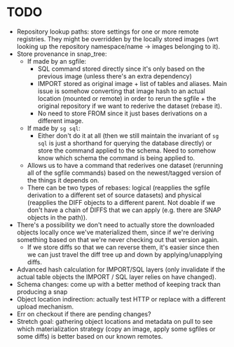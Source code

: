 # TODO
  * Repository lookup paths: store settings for one or more remote registries. They might be overridden by
    the locally stored images (wrt looking up the repository namespace/name -> images belonging to it).
  * Store provenance in snap_tree:
    * If made by an sgfile:
      * SQL command stored directly since it's only based on the previous image (unless there's an extra dependency)
      * IMPORT stored as original image + list of tables and aliases. Main issue is somehow converting that image hash
        to an actual location (mounted or remote) in order to rerun the sgfile + the original repository if we want
        to rederive the dataset (rebase it).
      * No need to store FROM since it just bases derivations on a different image.
    * If made by `sg sql`:
      * Either don't do it at all (then we still maintain the invariant of `sg sql` is just a shorthand for querying the 
        database directly) or store the command applied to the schema. Need to somehow know which schema
        the command is being applied to.
    * Allows us to have a command that rederives one dataset (rerunning all of the sgfile commands) based on the
      newest/tagged version of the things it depends on.
    * There can be two types of rebases: logical (reapplies the sgfile derivation to a different set of source datasets)
      and physical (reapplies the DIFF objects to a different parent. Not doable if we don't have a chain of DIFFS
      that we can apply (e.g. there are SNAP objects in the path)).
  * There's a possibility we don't need to actually store the downloaded objects locally once we've materialized them,
    since if we're deriving something based on that we're never checking out that version again.
      * If we store diffs so that we can reverse them, it's easier since then we can just travel the diff tree
        up and down by applying/unapplying diffs.
  * Advanced hash calculation for IMPORT/SQL layers (only invalidate if the actual table objects the IMPORT
      / SQL layer relies on have changed).
  * Schema changes: come up with a better method of keeping track than producing a snap
  * Object location indirection: actually test HTTP or replace with a different upload mechanism.
  * Err on checkout if there are pending changes?
  * Stretch goal: gathering object locations and metadata on pull to see which materialization strategy (copy an image,
    apply some sgfiles or some diffs) is better based on our known remotes.
